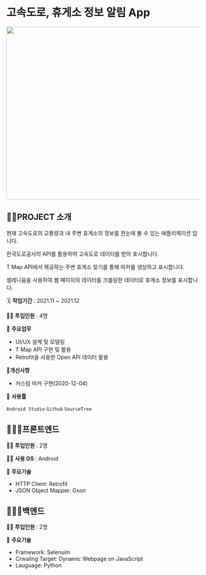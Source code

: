 # 고속도로, 휴게소 정보 알림 App

<img width = 600 height = 450 src = "https://user-images.githubusercontent.com/72602912/156168583-90d4a63c-db2d-4ce3-8a9c-79f38c775812.png"/>

## 👩‍🏫PROJECT 소개

현재 고속도로의 교통량과 내 주변 휴게소의 정보를 한눈에 볼 수 있는 애플리케이션 입니다.

한국도로공사의 API를 활용하여 고속도로 데이터를 받아 표시합니다.

T Map API에서 제공하는 주변 휴게소 찾기를 통해 마커를 생성하고 표시합니다.

셀레니움을 사용하여 웹 페이지의 데이터를 크롤링한 데이터로 휴게소 정보를 표시합니다.

🗓️ **작업기간** : 2021.11 ~ 2021.12

👨‍💻 **투입인원** : 4명

📒 **주요업무** 

- UI/UX 설계 및 모델링
- T Map API 구현 및 활용
- Retrofit을 사용한 Open API 데이터 활용

💪**개선사항**

- 커스텀 마커 구현(2020-12-04)

🌱 **사용툴**

`Android Studio` `Github` `SourceTree`

## 🙆🏻‍♂️프론트엔드


👨‍💻 **투입인원** : 2명

👨‍💻 **사용 OS** : Android

📒 **주요기술**

- HTTP Client: Retrofit
- JSON Object Mapper: Gson

## 🙆🏻‍♀️백엔드


👨‍💻 **투입인원** : 2명


📒 **주요기술**

- Framework: Selenuim
- Crwaling Target: Dynamic Webpage on JavaScript
- Lauguage: Python
